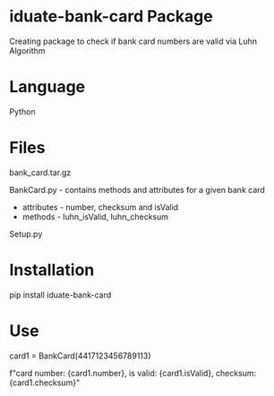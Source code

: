 # iduate-bank-card Package
Creating package to check if bank card numbers are valid via Luhn Algorithm

# Language
Python

# Files
bank_card.tar.gz

BankCard.py - contains methods and attributes for a given bank card
* attributes - number, checksum and isValid
* methods - luhn_isValid, luhn_checksum

Setup.py

# Installation
pip install iduate-bank-card

# Use
card1 = BankCard(4417123456789113)

f"card number: {card1.number}, is valid: {card1.isValid}, checksum: {card1.checksum}"


